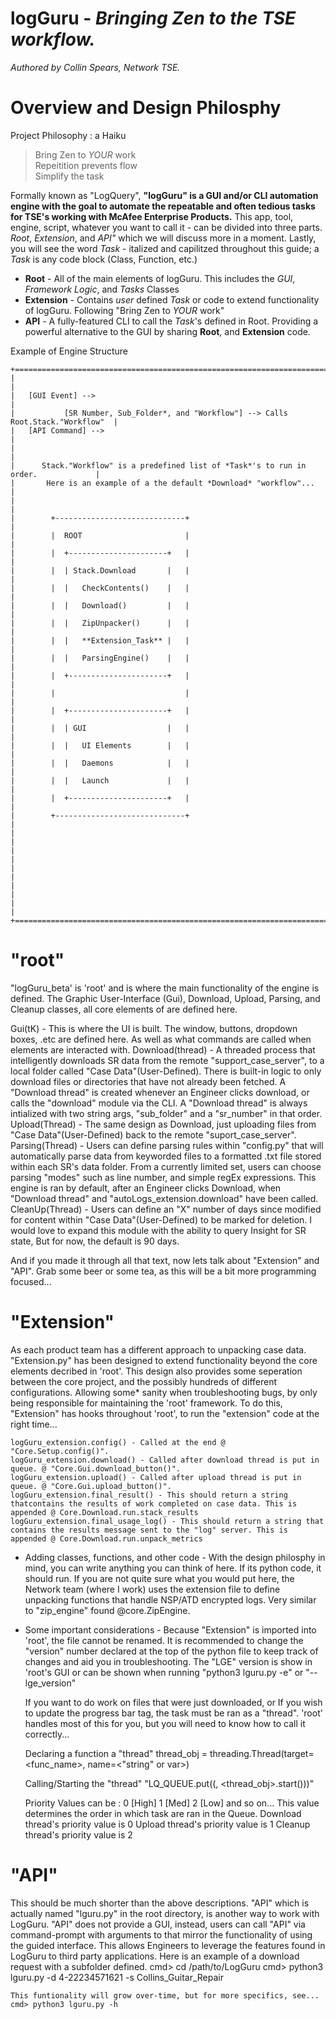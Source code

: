 # logGuru - *Bringing Zen to the TSE workflow.*
*Authored by Collin Spears, Network TSE.*

# Overview and Design Philosphy
Project Philosophy : a Haiku
> Bring Zen to *YOUR* work  
> Repeitition prevents flow     
> Simplify the task  

Formally known as "LogQuery", **"logGuru" is a GUI and/or CLI automation engine with the goal to automate the repeatable and often tedious tasks for TSE's working with McAfee Enterprise Products.** This app, tool, engine, script, whatever you want to call it - can be divided into three parts. *Root*, *Extension*, and *API"* which we will discuss more in a moment. Lastly, you will see the word *Task* - italized and capilitzed throughout this guide; a *Task* is any code block (Class, Function, etc.) 

* **Root** - All of the main elements of logGuru. This includes the *GUI*, *Framework Logic*, and *Tasks* Classes 
* **Extension** - Contains *user* defined *Task* or code to extend functionality of logGuru. Following "Bring Zen to *YOUR* work"
* **API** - A fully-featured CLI to call the *Task*'s defined in Root. Providing a powerful alternative to the GUI by sharing **Root**, and **Extension** code.

Example of Engine Structure
```
+=====================================================================================+  
|                                                                                     |  
|   [GUI Event] -->                                                                   |
|           [SR Number, Sub_Folder*, and "Workflow"] --> Calls Root.Stack."Workflow"  |  
|   [API Command] -->                                                                 |
|                                                                                     |
|      Stack."Workflow" is a predefined list of *Task*'s to run in order.             |
|       Here is an example of a the default *Download* "workflow"...                  |
|                                                                                     |
|        +-----------------------------+                                              |
|        |  ROOT                       |                                              |
|        |  +----------------------+   |                                              |
|        |  | Stack.Download       |   |                                              |
|        |  |   CheckContents()    |   |                                              |
|        |  |   Download()         |   |                                              |
|        |  |   ZipUnpacker()      |   |                                              |
|        |  |   **Extension_Task** |   |                                              |
|        |  |   ParsingEngine()    |   |                                              |
|        |  +----------------------+   |                                              |
|        |                             |                                              |
|        |  +----------------------+   |                                              |
|        |  | GUI                  |   |                                              |
|        |  |   UI Elements        |   |                                              |
|        |  |   Daemons            |   |                                              |
|        |  |   Launch             |   |                                              |
|        |  +----------------------+   |                                              |
|        +-----------------------------+                                              |
|                                                                                     |
|                                                                                     |
|                                                                                     |
|                                                                                     |
|                                                                                     |
+=====================================================================================+
```

# "root" 
"logGuru_beta' is 'root' and is where the main functionality of the engine is defined. The Graphic User-Interface (Gui), Download, Upload, Parsing, and Cleanup classes, all core elements of are defined here. 

Gui(tK) - This is where the UI is built. The window, buttons, dropdown boxes, .etc are defined here. As well as what commands are called when elements are interacted with. 
Download(thread) - A threaded process that intelligently downloads SR data from the remote "support_case_server", to a local folder called "Case Data"(User-Defined). There is built-in logic to only download files or directories that have not already been fetched. A "Download thread" is created whenever an Engineer clicks download, or calls the "download" module via the CLI. A "Download thread" is always intialized with two string args, "sub_folder" and a "sr_number" in that order. 
Upload(Thread) - The same design as Download, just uploading files from "Case Data"(User-Defined) back to the remote "suport_case_server". 
Parsing(Thread) - Users can define parsing rules within "config.py" that will automatically parse data from keyworded files to a formatted .txt file stored within each SR's data folder. From a currently limited set, users can choose parsing "modes" such as line number, and simple regEx expressions. This engine is ran by default, after an Engineer clicks Download, when "Download thread" and "autoLogs_extension.download" have been called. 
CleanUp(Thread) - Users can define an "X" number of days since modified for content within "Case Data"(User-Defined) to be marked for deletion. I would love to expand this module with the ability to query Insight for SR state, But for now, the default is 90 days. 

And if you made it through all that text, now lets talk about "Extension" and "API". Grab some beer or some tea, as this will be a bit more programming focused... 

# "Extension" 
As each product team has a different approach to unpacking case data. "Extension.py" has been designed to extend functionality beyond the core elements decribed in 'root'. This design also provides some seperation between the core project, and the possibly hundreds of different configurations. Allowing some* sanity when troubleshooting bugs, by only being responsible for maintaining the 'root' framework. To do this, "Extension" has hooks throughout 'root', to run the "extension" code at the right time... 

    logGuru_extension.config() - Called at the end @ "Core.Setup.config()". 
    logGuru_extension.download() - Called after download thread is put in queue. @ "Core.Gui.download_button()". 
    logGuru_extension.upload() - Called after upload thread is put in queue. @ "Core.Gui.upload_button()". 
    logGuru_extension.final_result() - This should return a string thatcontains the results of work completed on case data. This is appended @ Core.Download.run.stack_results 
    logGuru_extension.final_usage_log() - This should return a string that contains the results message sent to the "log" server. This is appended @ Core.Download.run.unpack_metrics 

- Adding classes, functions, and other code - 
    With the design philosphy in mind, you can write anything you can think of here. If its python code, it should run. If you are not quite sure what you would put here, the Network team (where I work) uses the extension file to define unpacking functions that handle NSP/ATD encrypted logs. Very similar to "zip_engine" found @core.ZipEngine. 

- Some important considerations - 
    Because "Extension" is imported into 'root', the file cannot be renamed. It is recommended to change the "version" number declared at the top of the python file to keep track of changes and aid you in troubleshooting. The "LGE" version is show in 'root's GUI or can be shown when running "python3 lguru.py -e" or "--lge_version" 

    If you want to do work on files that were just downloaded, or If you wish to update the progress bar tag, the task must be ran as a "thread". 'root' handles most of this for you, but you will need to know how to call it correctly... 

    Declaring a function a "thread" 
        thread_obj = threading.Thread(target=<func_name>, name=<"string" or var>) 

    Calling/Starting the "thread" 
        "LQ_QUEUE.put((<Priority Value>, <thread_obj>.start()))" 

    Priority Values can be : 0 [High] 1 [Med] 2 [Low] and so on... 
        This value determines the order in which task are ran in the Queue. 
        Download thread's priority value is 0 
        Upload thread's priority value is 1 
        Cleanup thread's priority value is 2 

# "API" 
This should be much shorter than the above descriptions. "API" which is actually named "lguru.py" in the root directory, is another way to work with LogGuru. "API" does not provide a GUI, instead, users can call "API" via command-prompt with arguments to that mirror the functionality of using the guided interface. This allows Engineers to leverage the features found in LogGuru to third party applications. Here is an example of a download request with a subfolder defined. 
    cmd> cd /path/to/LogGuru 
    cmd> python3 lguru.py -d 4-22234571621 -s Collins_Guitar_Repair 

    This funtionality will grow over-time, but for more specifics, see... cmd> python3 lguru.py -h
